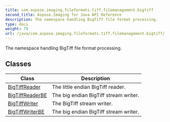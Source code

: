 ```yaml
---
title: com.aspose.imaging.fileformats.tiff.filemanagement.bigtiff
second_title: Aspose.Imaging for Java API Reference
description: The namespace handling BigTiff file format processing.
type: docs
weight: 79
url: /java/com.aspose.imaging.fileformats.tiff.filemanagement.bigtiff/
---
```


The namespace handling BigTiff file format processing.


## Classes

| Class | Description |
| --- | --- |
| [BigTiffReader](../com.aspose.imaging.fileformats.tiff.filemanagement.bigtiff/bigtiffreader) | The little endian BigTiff reader. |
| [BigTiffReaderBE](../com.aspose.imaging.fileformats.tiff.filemanagement.bigtiff/bigtiffreaderbe) | The big endian BigTiff stream writer. |
| [BigTiffWriter](../com.aspose.imaging.fileformats.tiff.filemanagement.bigtiff/bigtiffwriter) | The BigTiff stream writer. |
| [BigTiffWriterBE](../com.aspose.imaging.fileformats.tiff.filemanagement.bigtiff/bigtiffwriterbe) | The big endian BigTiff stream writer. |
